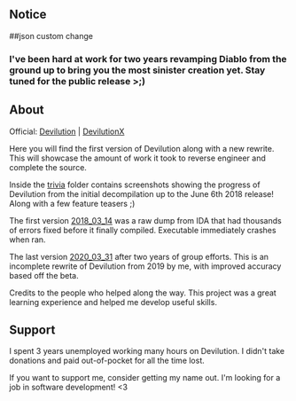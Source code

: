 ## Notice

##json custom change

### I've been hard at work for two years revamping Diablo from the ground up to bring you the most sinister creation yet. Stay tuned for the public release >;)

## About

Official: [Devilution](https://github.com/diasurgical/devilution) | [DevilutionX](https://github.com/diasurgical/devilutionx)

Here you will find the first version of Devilution along with a new rewrite. This will showcase the amount of work it took to reverse engineer and complete the source.

Inside the [trivia](trivia) folder contains screenshots showing the progress of Devilution from the initial decompilation up to the June 6th 2018 release! Along with a few feature teasers ;)

The first version [2018_03_14](2018_03_14) was a raw dump from IDA that had thousands of errors fixed before it finally compiled. Executable immediately crashes when ran.

The last version [2020_03_31](2020_03_31) after two years of group efforts. This is an incomplete rewrite of Devilution from 2019 by me, with improved accuracy based off the beta.

Credits to the people who helped along the way. This project was a great learning experience and helped me develop useful skills.

## Support

I spent 3 years unemployed working many hours on Devilution. I didn't take donations and paid out-of-pocket for all the time lost.

If you want to support me, consider getting my name out. I'm looking for a job in software development! <3
